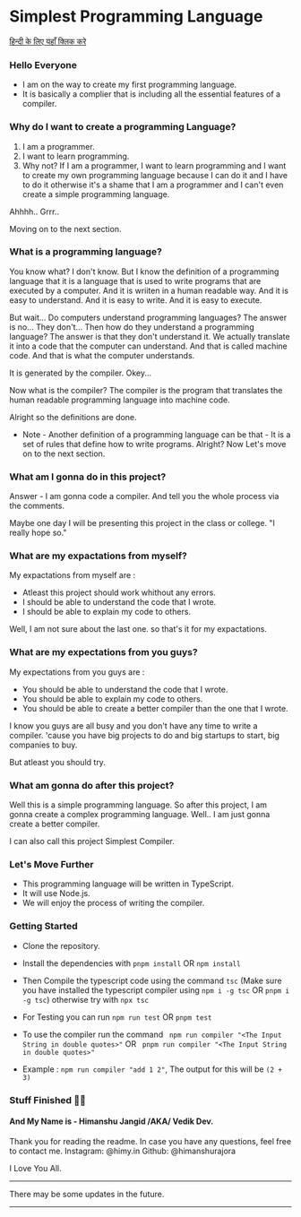 # Simplest Programming Language
<a href="readme-HN.md">हिन्दी के लिए यहाँ क्लिक करे</a>
### Hello Everyone

- I am on the way to create my first programming language.
- It is basically a complier that is including all the essential features of a compiler.

### Why do I want to create a programming Language?

1. I am a programmer.
2. I want to learn programming.
3. Why not? If I am a programmer, I want to learn programming and I want to create my own programming language because I can do it and I have to do it otherwise it's a shame that I am a programmer and I can't even create a simple programming language.

Ahhhh.. Grrr..

Moving on to the next section.

### What is a programming language?
You know what? I don't know.
But I know the definition of a programming language that it is a language that is used to write programs that are executed by a computer. And it is wriiten in a human readable way. And it is easy to understand. And it is easy to write. And it is easy to execute.

But wait... Do computers understand programming languages?
The answer is no...
They don't...
Then how do they understand a programming language?
The answer is that they don't understand it. We actually translate it into a code that the computer can understand.
And that is called machine code. And that is what the computer understands.

It is generated by the compiler.
Okey...

Now what is the compiler?
The compiler is the program that translates the human readable programming language into machine code.

Alright so the definitions are done.

* Note - Another definition of a programming language can be that - It is a set of rules that define how to write programs. Alright? Now Let's move on to the next section.

### What am I gonna do in this project?

Answer - I am gonna code a compiler.
And tell you the whole process via the comments.

Maybe one day I will be presenting this project in the class or college. "I really hope so."

### What are my expactations from myself?

My expactations from myself are :
- Atleast this project should work whithout any errors.
- I should be able to understand the code that I wrote.
- I should be able to explain my code to others.

Well, I am not sure about the last one. so that's it for my expactations.


### What are my expectations from you guys?
My expectations from you guys are :
- You should be able to understand the code that I wrote.
- You should be able to explain my code to others.
- You should be able to create a better compiler than the one that I wrote.

I know you guys are all busy and you don't have any time to write a compiler. 'cause you have big projects to do and big startups to start, big companies to buy.

But atleast you should try.

### What am gonna do after this project?

Well this is a simple programming language.
So after this project, I am gonna create a complex programming language.
Well.. I am just gonna create a better compiler.

I can also call this project Simplest Compiler.

### Let's Move Further

- This programming language will be written in TypeScript.
- It will use Node.js.
- We will enjoy the process of writing the compiler.

### Getting Started

- Clone the repository.
- Install the dependencies with ``` pnpm install ``` OR ``` npm install ```
- Then Compile the typescript code using the command ``` tsc ``` (Make sure you have installed the typescript compiler using ``` npm i -g tsc ``` OR ``` pnpm i -g tsc ```) otherwise try with ``` npx tsc ```
- For Testing you can run ``` npm run test ``` OR ``` pnpm test ```
- To use the compiler run the command ``` npm run compiler "<The Input String in double quotes>"``` OR ``` pnpm run compiler "<The Input String in double quotes>"```

- Example : ``` npm run compiler "add 1 2" ```, The output for this will be ``` (2 + 3)   ```   

### Stuff Finished 😮‍💨
#### And My Name is -  Himanshu Jangid /AKA/ Vedik Dev.


Thank you for reading the readme. 
In case you have any questions, feel free to contact me.
Instagram: @himy.in
Github: @himanshurajora 


I Love You All.

*** 
There may be some updates in the future.
***


